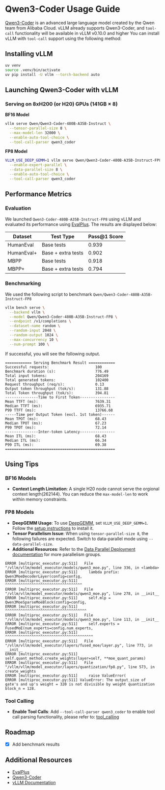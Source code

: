 # Qwen3-Coder Usage Guide

[Qwen3-Coder](https://github.com/QwenLM/Qwen3-Coder) is an advanced large language model created by the Qwen team from Alibaba Cloud. vLLM already supports Qwen3-Coder, and `tool-call` functionality will be available in vLLM v0.10.0 and higher You can install vLLM with `tool-call` support using the following method:

## Installing vLLM

```bash
uv venv
source .venv/bin/activate
uv pip install -U vllm --torch-backend auto
```

## Launching Qwen3-Coder with vLLM

### Serving on 8xH200 (or H20) GPUs (141GB × 8)

**BF16 Model**

```bash
vllm serve Qwen/Qwen3-Coder-480B-A35B-Instruct \
  --tensor-parallel-size 8 \
  --max-model-len 32000 \
  --enable-auto-tool-choice \
  --tool-call-parser qwen3_coder
```

**FP8 Model**

```bash
VLLM_USE_DEEP_GEMM=1 vllm serve Qwen/Qwen3-Coder-480B-A35B-Instruct-FP8 \
  --enable-expert-parallel \
  --data-parallel-size 8 \
  --enable-auto-tool-choice \
  --tool-call-parser qwen3_coder
```

## Performance Metrics

### Evaluation
We launched `Qwen3-Coder-480B-A35B-Instruct-FP8` using vLLM and evaluated its performance using  [EvalPlus](https://github.com/evalplus/evalplus). The results are displayed below:

| Dataset | Test Type | Pass@1 Score |
|-----------|-----------|--------------|
| HumanEval | Base tests | 0.939 |
| HumanEval+ | Base + extra tests | 0.902 |
| MBPP | Base tests | 0.918 |
| MBPP+ | Base + extra tests | 0.794 |

### Benchmarking
We used the following script to benchmark `Qwen/Qwen3-Coder-480B-A35B-Instruct-FP8`

```bash
vllm bench serve \
  --backend vllm \
  --model Qwen/Qwen3-Coder-480B-A35B-Instruct-FP8 \
  --endpoint /v1/completions \
  --dataset-name random \
  --random-input 2048 \
  --random-output 1024 \
  --max-concurrency 10 \
  --num-prompt 100 \
```
If successful, you will see the following output.

```shell
============ Serving Benchmark Result ============
Successful requests:                     100
Benchmark duration (s):                  776.49
Total input tokens:                      204169
Total generated tokens:                  102400
Request throughput (req/s):              0.13
Output token throughput (tok/s):         131.88
Total Token throughput (tok/s):          394.81
---------------Time to First Token----------------
Mean TTFT (ms):                          7639.31
Median TTFT (ms):                        6935.71
P99 TTFT (ms):                           13766.68
-----Time per Output Token (excl. 1st token)------
Mean TPOT (ms):                          68.43
Median TPOT (ms):                        67.23
P99 TPOT (ms):                           72.14
---------------Inter-token Latency----------------
Mean ITL (ms):                           68.43
Median ITL (ms):                         66.34
P99 ITL (ms):                            69.38
==================================================

```


## Using Tips

### BF16 Models
- **Context Length Limitation**: A single H20 node cannot serve the orgional context length(262144). You can reduce the `max-model-len` to work within memory constraints.

### FP8 Models
- **DeepGEMM Usage**: To use [DeepGEMM](https://github.com/deepseek-ai/DeepGEMM), set `VLLM_USE_DEEP_GEMM=1`. Follow the [setup instructions](https://github.com/vllm-project/vllm/blob/main/benchmarks/kernels/deepgemm/README.md#setup) to install it.
- **Tensor Parallelism Issue**: When using `tensor-parallel-size 8`, the following failures are expected. Switch to data-parallel mode using `--data-parallel-size`. 
- **Additional Resources**: Refer to the [Data Parallel Deployment documentation](https://docs.vllm.ai/en/latest/serving/data_parallel_deployment.html) for more parallelism groups.

```shell
ERROR [multiproc_executor.py:511]   File "/vllm/vllm/model_executor/models/qwen3_moe.py", line 336, in <lambda>
ERROR [multiproc_executor.py:511]     lambda prefix: Qwen3MoeDecoderLayer(config=config,
ERROR [multiproc_executor.py:511]                    ^^^^^^^^^^^^^^^^^^^^^^^^^^^^^^^^^^^
ERROR [multiproc_executor.py:511]   File "/vllm/vllm/model_executor/models/qwen3_moe.py", line 278, in __init__
ERROR [multiproc_executor.py:511]     self.mlp = Qwen3MoeSparseMoeBlock(config=config,
ERROR [multiproc_executor.py:511]                ^^^^^^^^^^^^^^^^^^^^^^^^^^^^^^^^^^^^^
ERROR [multiproc_executor.py:511]   File "/vllm/vllm/model_executor/models/qwen3_moe.py", line 113, in __init__
ERROR [multiproc_executor.py:511]     self.experts = FusedMoE(num_experts=config.num_experts,
ERROR [multiproc_executor.py:511]                    ^^^^^^^^^^^^^^^^^^^^^^^^^^^^^^^^^^^^^^^^
ERROR [multiproc_executor.py:511]   File "/vllm/vllm/model_executor/layers/fused_moe/layer.py", line 773, in __init__
ERROR [multiproc_executor.py:511]     self.quant_method.create_weights(layer=self, **moe_quant_params)
ERROR [multiproc_executor.py:511]   File "/vllm/vllm/model_executor/layers/quantization/fp8.py", line 573, in create_weights
ERROR [multiproc_executor.py:511]     raise ValueError(
ERROR [multiproc_executor.py:511] ValueError: The output_size of gate's and up's weight = 320 is not divisible by weight quantization block_n = 128.
```

### Tool Calling
- **Enable Tool Calls**: Add `--tool-call-parser qwen3_coder` to enable tool call parsing functionality, please refer to: [tool_calling](https://docs.vllm.ai/en/latest/features/tool_calling.html)

## Roadmap

- [x] Add benchmark results


## Additional Resources

- [EvalPlus](https://github.com/evalplus/evalplus)
- [Qwen3-Coder](https://github.com/QwenLM/Qwen3-Coder)
- [vLLM Documentation](https://docs.vllm.ai/)
